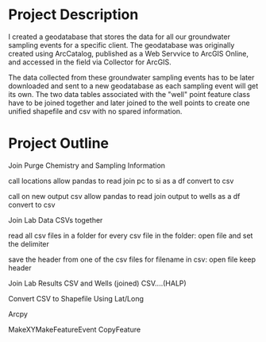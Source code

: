 # Project Description 

I created a geodatabase that stores the data for all our groundwater sampling events for a specific client. The geodatabase was originally created using ArcCatalog, published as a Web Servvice to ArcGIS Online, and accessed in the field via Collector for ArcGIS. 

The data collected from these groundwater sampling events has to be later downloaded and sent to a new geodatabase as each sampling event will get its own. The two data tables associated with the "well" point feature class have to be joined together and later joined to the well points to create one unified shapefile and csv with no spared information.

# Project Outline

Join Purge Chemistry and Sampling Information

  call locations
  allow pandas to read
  join pc to si as a df
  convert to csv
  
  call on new output csv
  allow pandas to read
  join output to wells as a df
  convert to csv
  
 Join Lab Data CSVs together
 
  read all csv files in a folder
  for every csv file in the folder:
    open file and set the delimiter
   
   save the header from one of the csv files
    for filename in csv:
      open file
        keep header
 
 Join Lab Results CSV and Wells (joined) CSV....(HALP)
 
 
 
 Convert CSV to Shapefile Using Lat/Long
 
  Arcpy
  
  MakeXYMakeFeatureEvent
  CopyFeature
 
  
  
  
  

